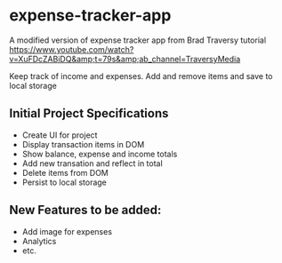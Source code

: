 # expense-tracker-app
A modified version of expense tracker app from Brad Traversy tutorial https://www.youtube.com/watch?v=XuFDcZABiDQ&amp;t=79s&amp;ab_channel=TraversyMedia

Keep track of income and expenses. Add and remove items and save to local storage

## Initial Project Specifications
 - Create UI for project
 - Display transaction items in DOM
 - Show balance, expense and income totals
 - Add new transation and reflect in total
 - Delete items from DOM
 - Persist to local storage

## New Features to be added:
 - Add image for expenses
 - Analytics
 - etc.
